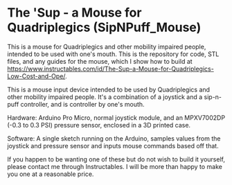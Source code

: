 # The 'Sup - a Mouse for Quadriplegics (SipNPuff_Mouse)

This is a mouse for Quadriplegics and other mobility impaired people, intended to be used with one's mouth. 
This is the repository for code, STL files, and any guides for the mouse, which I show how to build at https://www.instructables.com/id/The-Sup-a-Mouse-for-Quadriplegics-Low-Cost-and-Ope/.

This is a mouse input device intended to be used by Quadriplegics and other mobility impaired people. 
It's a combination of a joystick and a sip-n-puff controller, and is controller by one's mouth. 

Hardware:
Arduino Pro Micro, normal joystick module, and an MPXV7002DP (-0.3 to 0.3 PSI) pressure sensor, enclosed in a 3D printed case.

Software:
A single sketch running on the Arduino, samples values from the joystick and pressure sensor and inputs mouse commands based off that.

If you happen to be wanting one of these but do not wish to build it yourself, please contact me through Instructables. I will be more than happy to make you one at a reasonable price. 
